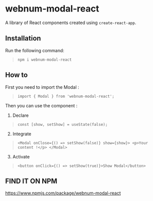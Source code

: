 # webnum-modal-react

A library of React components created using `create-react-app`.

## Installation

Run the following command:
> `npm i webnum-modal-react`

## How to

First you need to import the Modal :

> `import { Modal } from 'webnum-modal-react';`

Then you can use the component :

1. Declare 
> `const [show, setShow] = useState(false);`
2. Integrate
> `<Modal onClose={() => setShow(false)} show={show}> <p>Your content !</p> </Modal>`
3. Activate
> `<button onClick={() => setShow(true)}>Show Modal</button>`

## FIND IT ON NPM 

https://www.npmjs.com/package/webnum-modal-react